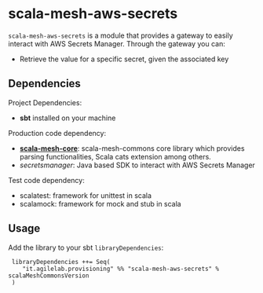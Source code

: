 # scala-mesh-aws-secrets

`scala-mesh-aws-secrets` is a module that provides a gateway to easily interact with AWS Secrets Manager. Through the gateway you can:

* Retrieve the value for a specific secret, given the associated key

## Dependencies

Project Dependencies:

* **sbt** installed on your machine

Production code dependency:

* [**scala-mesh-core**](../core): scala-mesh-commons core library which provides parsing functionalities, Scala cats extension among others.
* *secretsmanager*: Java based SDK to interact with AWS Secrets Manager

Test code dependency:

* scalatest: framework for unittest in scala
* scalamock: framework for mock and stub in scala

## Usage

Add the library to your sbt `libraryDependencies`:

```
 libraryDependencies ++= Seq(
    "it.agilelab.provisioning" %% "scala-mesh-aws-secrets" % scalaMeshCommonsVersion
 )
```
